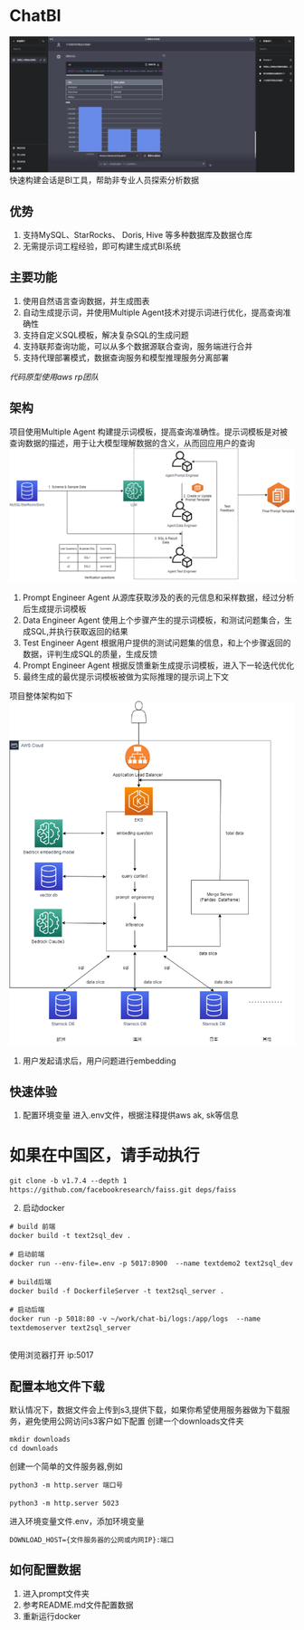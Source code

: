 
# ChatBI
![图示](assets/demo1.jpg)
快速构建会话是BI工具，帮助非专业人员探索分析数据
## 优势
1. 支持MySQL、StarRocks、 Doris, Hive 等多种数据库及数据仓库
2. 无需提示词工程经验，即可构建生成式BI系统

## 主要功能
1. 使用自然语言查询数据，并生成图表
2. 自动生成提示词，并使用Multiple Agent技术对提示词进行优化，提高查询准确性
3. 支持自定义SQL模板，解决复杂SQL的生成问题
4. 支持联邦查询功能，可以从多个数据源联合查询，服务端进行合并
5. 支持代理部署模式，数据查询服务和模型推理服务分离部署

*代码原型使用aws rp团队*


## 架构

项目使用Multiple Agent 构建提示词模板，提高查询准确性。提示词模板是对被查询数据的描述，用于让大模型理解数据的含义，从而回应用户的查询
![提示词优化](assets/chatbi-prompt.drawio.png)
1. Prompt Engineer Agent 从源库获取涉及的表的元信息和采样数据，经过分析后生成提示词模板
2. Data Engineer Agent 使用上个步骤产生的提示词模板，和测试问题集合，生成SQL,并执行获取返回的结果
3. Test Engineer Agent 根据用户提供的测试问题集的信息，和上个步骤返回的数据，评判生成SQL的质量，生成反馈
4. Prompt Engineer Agent 根据反馈重新生成提示词模板，进入下一轮迭代优化
5. 最终生成的最优提示词模板被做为实际推理的提示词上下文

项目整体架构如下
![系统架构](assets/arch.png)
1. 用户发起请求后，用户问题进行embedding 
## 快速体验
1. 配置环境变量
进入.env文件，根据注释提供aws ak, sk等信息


# 如果在中国区，请手动执行
```
git clone -b v1.7.4 --depth 1 https://github.com/facebookresearch/faiss.git deps/faiss
```
2. 启动docker
```
# build 前端
docker build -t text2sql_dev .

# 启动前端
docker run --env-file=.env -p 5017:8900  --name textdemo2 text2sql_dev

# build后端
docker build -f DockerfileServer -t text2sql_server .

# 启动后端
docker run -p 5018:80 -v ~/work/chat-bi/logs:/app/logs  --name textdemoserver text2sql_server


```

使用浏览器打开
ip:5017


## 配置本地文件下载
默认情况下，数据文件会上传到s3,提供下载，如果你希望使用服务器做为下载服务，避免使用公网访问s3客户如下配置
创建一个downloads文件夹
```
mkdir downloads
cd downloads
```

创建一个简单的文件服务器,例如
```
python3 -m http.server 端口号

python3 -m http.server 5023
```

进入环境变量文件.env，添加环境变量
```
DOWNLOAD_HOST={文件服务器的公网或内网IP}:端口
```



## 如何配置数据
1. 进入prompt文件夹
2. 参考README.md文件配置数据
3. 重新运行docker 



